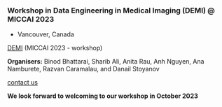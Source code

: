 ###  Workshop in Data Engineering in Medical Imaging (DEMI) @ MICCAI 2023 
- Vancouver, 
Canada 

[DEMI](https://demi-workshop.github.io/demi-workshop2023.github.io/) (MICCAI 2023 - workshop)

**Organisers:**
Binod Bhattarai, Sharib Ali, Anita Rau, Anh Nguyen, Ana Namburete, Razvan 
Caramalau, and Danail Stoyanov

[contact us](demiworkshop23@gmail.com)

**We look forward to welcoming to our workshop in October 2023**
